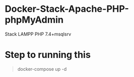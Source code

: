 # Docker-Stack-Apache-PHP-phpMyAdmin
Stack LAMPP PHP 7.4+msqlsrv

# Step to running this
> docker-compose up -d

